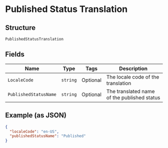 
# Published Status Translation

## Structure

`PublishedStatusTranslation`

## Fields

| Name | Type | Tags | Description |
|  --- | --- | --- | --- |
| `LocaleCode` | `string` | Optional | The locale code of the translation |
| `PublishedStatusName` | `string` | Optional | The translated name of the published status |

## Example (as JSON)

```json
{
  "localeCode": "en-US",
  "publishedStatusName": "Published"
}
```

